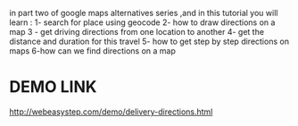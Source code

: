 in part two of google maps alternatives series ,and in this  tutorial you will learn :
1- search for place using geocode 
2- how to draw directions on a map 
3 - get driving directions from one location to another
4- get the distance and duration for this travel
5- how to get step by step directions on maps
6-how can we find directions on a map 

DEMO LINK
=========
http://webeasystep.com/demo/delivery-directions.html
